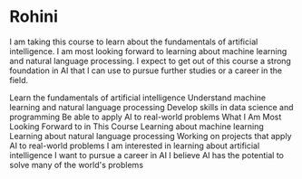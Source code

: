 # Rohini
I am taking this course to learn about the fundamentals of artificial intelligence. I am most looking forward to learning about machine learning and natural language processing. I expect to get out of this course a strong foundation in AI that I can use to pursue further studies or a career in the field.

Learn the fundamentals of artificial intelligence Understand machine learning and natural language processing Develop skills in data science and programming Be able to apply AI to real-world problems What I Am Most Looking Forward to in This Course Learning about machine learning Learning about natural language processing Working on projects that apply AI to real-world problems I am interested in learning about artificial intelligence I want to pursue a career in AI I believe AI has the potential to solve many of the world's problems
